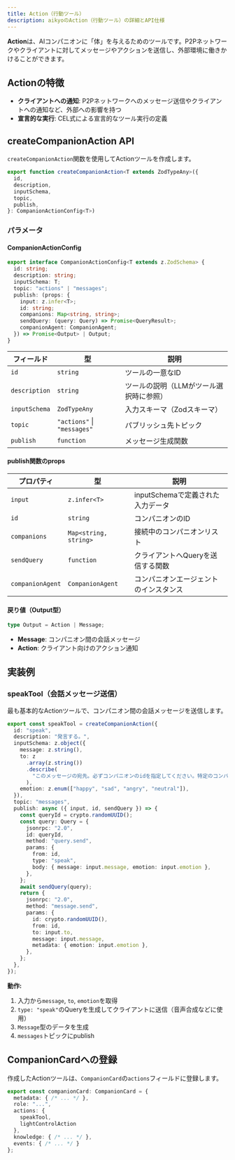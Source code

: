 ```yaml
---
title: Action（行動ツール）
description: aikyoのAction（行動ツール）の詳細とAPI仕様
---
```


**Action**は、AIコンパニオンに「体」を与えるためのツールです。P2Pネットワークやクライアントに対してメッセージやアクションを送信し、外部環境に働きかけることができます。

## Actionの特徴

- **クライアントへの通知**: P2Pネットワークへのメッセージ送信やクライアントへの通知など、外部への影響を持つ
- **宣言的な実行**: CEL式による宣言的なツール実行の定義

## createCompanionAction API

`createCompanionAction`関数を使用してActionツールを作成します。

```typescript
export function createCompanionAction<T extends ZodTypeAny>({
  id,
  description,
  inputSchema,
  topic,
  publish,
}: CompanionActionConfig<T>)
```

### パラメータ

#### CompanionActionConfig

```typescript
export interface CompanionActionConfig<T extends z.ZodSchema> {
  id: string;
  description: string;
  inputSchema: T;
  topic: "actions" | "messages";
  publish: (props: {
    input: z.infer<T>;
    id: string;
    companions: Map<string, string>;
    sendQuery: (query: Query) => Promise<QueryResult>;
    companionAgent: CompanionAgent;
  }) => Promise<Output> | Output;
}
```

| フィールド | 型 | 説明 |
|-----------|-----|------|
| `id` | `string` | ツールの一意なID |
| `description` | `string` | ツールの説明（LLMがツール選択時に参照） |
| `inputSchema` | `ZodTypeAny` | 入力スキーマ（Zodスキーマ） |
| `topic` | `"actions"` \| `"messages"` | パブリッシュ先トピック |
| `publish` | `function` | メッセージ生成関数 |

#### publish関数のprops

| プロパティ | 型 | 説明 |
|-----------|-----|------|
| `input` | `z.infer<T>` | inputSchemaで定義された入力データ |
| `id` | `string` | コンパニオンのID |
| `companions` | `Map<string, string>` | 接続中のコンパニオンリスト |
| `sendQuery` | `function` | クライアントへQueryを送信する関数 |
| `companionAgent` | `CompanionAgent` | コンパニオンエージェントのインスタンス |

#### 戻り値（Output型）

```typescript
type Output = Action | Message;
```

- **Message**: コンパニオン間の会話メッセージ
- **Action**: クライアント向けのアクション通知

## 実装例

### speakTool（会話メッセージ送信）

最も基本的なActionツールで、コンパニオン間の会話メッセージを送信します。

```typescript
export const speakTool = createCompanionAction({
  id: "speak",
  description: "発言する。",
  inputSchema: z.object({
    message: z.string(),
    to: z
      .array(z.string())
      .describe(
        "このメッセージの宛先。必ずコンパニオンのidを指定してください。特定のコンパニオンに個人的に話しかけたいとき以外は、必ず、会話に参加したことのある全員を含むようにしてください。また、積極的にuserに会話を振ってください。",
      ),
    emotion: z.enum(["happy", "sad", "angry", "neutral"]),
  }),
  topic: "messages",
  publish: async ({ input, id, sendQuery }) => {
    const queryId = crypto.randomUUID();
    const query: Query = {
      jsonrpc: "2.0",
      id: queryId,
      method: "query.send",
      params: {
        from: id,
        type: "speak",
        body: { message: input.message, emotion: input.emotion },
      },
    };
    await sendQuery(query);
    return {
      jsonrpc: "2.0",
      method: "message.send",
      params: {
        id: crypto.randomUUID(),
        from: id,
        to: input.to,
        message: input.message,
        metadata: { emotion: input.emotion },
      },
    };
  },
});
```

**動作:**

1. 入力から`message`, `to`, `emotion`を取得
2. `type: "speak"`のQueryを生成してクライアントに送信（音声合成などに使用）
3. `Message`型のデータを生成
4. `messages`トピックにpublish

## CompanionCardへの登録

作成したActionツールは、`CompanionCard`の`actions`フィールドに登録します。

```typescript
export const companionCard: CompanionCard = {
  metadata: { /* ... */ },
  role: "...",
  actions: {
    speakTool,
    lightControlAction
  },
  knowledge: { /* ... */ },
  events: { /* ... */ }
};
```
